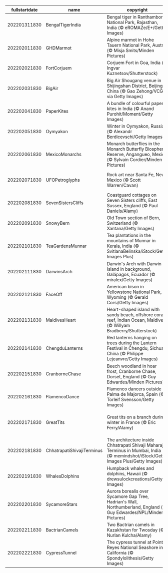 |fullstartdate|name|copyright|title|image|
|--|--|--|--|--|
202201311830|BengalTigerIndia|Bengal tiger in Ranthambore National Park, Rajasthan, India (© eROMAZe/E+/Getty Images)|The year of the Tiger|![](/en-IN/2022/02/202201311830BengalTigerIndia.jpg)|
202202011830|GHDMarmot|Alpine marmot in Hohe Tauern National Park, Austria (© Misja Smits/Minden Pictures)|Happy Groundhog Day (again?)!|![](/en-IN/2022/02/202202011830GHDMarmot.jpg)|
202202021830|FortCorjuem|Corjuem Fort in Goa, India (© Ingvar Kuznetsov/Shutterstock)|The forest reclaims a fortress|![](/en-IN/2022/02/202202021830FortCorjuem.jpg)|
202202031830|BigAir|Big Air Shougang venue in Shijingshan District, Beijing, China (© Gao Zehong/VCG via Getty Images)|Beijing goes big|![](/en-IN/2022/02/202202031830BigAir.jpg)|
202202041830|PaperKites|A bundle of colourful paper kites in India (© Anand Purohit/Moment/Getty Images)|A colourful bundle of joy|![](/en-IN/2022/02/202202041830PaperKites.jpg)|
202202051830|Oymyakon|Winter in Oymyakon, Russia (© Alexandr Berdicevschi/Getty Images)|Northern 'Pole of Cold'|![](/en-IN/2022/02/202202051830Oymyakon.jpg)|
202202061830|MexicoMonarchs|Monarch butterflies in the Monarch Butterfly Biosphere Reserve, Angangueo, Mexico (© Sylvain Cordier/Minden Pictures)|King of the butterflies|![](/en-IN/2022/02/202202061830MexicoMonarchs.jpg)|
202202071830|UFOPetroglyphs|Rock art near Santa Fe, New Mexico (© Scott Warren/Cavan)|The truth is out there…but not on this rock|![](/en-IN/2022/02/202202071830UFOPetroglyphs.jpg)|
202202081830|SevenSistersCliffs|Coastguard cottages on Seven Sisters cliffs, East Sussex, England (© Paul Daniels/Alamy)|The white cliffs of... East Sussex|![](/en-IN/2022/02/202202081830SevenSistersCliffs.jpg)|
202202091830|SnowyBern|Old Town section of Bern, Switzerland (© Xantana/Getty Images)|The lights of Old Town|![](/en-IN/2022/02/202202091830SnowyBern.jpg)|
202202101830|TeaGardensMunnar|Tea plantations in the mountains of Munnar in Kerala, India (© SvitlanaBelinska/iStock/Getty Images Plus)|Ravishing tea plantations in Munnar|![](/en-IN/2022/02/202202101830TeaGardensMunnar.jpg)|
202202111830|DarwinsArch|Darwin's Arch with Darwin Island in background, Galápagos, Ecuador (© miralex/Getty Images)|Last days of a famous sea arch|![](/en-IN/2022/02/202202111830DarwinsArch.jpg)|
202202121830|FaceOff|American bison in Yellowstone National Park, Wyoming (© Gerald Corsi/Getty Images)|American goliaths go head-to-head|![](/en-IN/2022/02/202202121830FaceOff.jpg)|
202202131830|MaldivesHeart|Heart-shaped island with sandy beach, offshore coral reef, Indian Ocean, Maldives (© Willyam Bradberry/Shutterstock)|A Valentine in the Arabian Sea|![](/en-IN/2022/02/202202131830MaldivesHeart.jpg)|
202202141830|ChengduLanterns|Red lanterns hanging on trees during the Lantern Festival in Chengdu, Sichuan, China (© Philippe Lejeanvre/Getty Images)|Illuminating a new year|![](/en-IN/2022/02/202202141830ChengduLanterns.jpg)|
202202151830|CranborneChase|Beech woodland in hoar frost, Cranborne Chase, Dorset, England (© Guy Edwardes/Minden Pictures)|Beech forest covered in hoarfrost|![](/en-IN/2022/02/202202151830CranborneChase.jpg)|
202202161830|FlamencoDance|Flamenco dancers outside Palma de Majorca, Spain (© Torleif Svensson/Getty Images)|The art of flamenco|![](/en-IN/2022/02/202202161830FlamencoDance.jpg)|
202202171830|GreatTits|Great tits on a branch during winter in France (© Eric Ferry/Alamy)|Out on a limb for the Great Backyard Bird Count|![](/en-IN/2022/02/202202171830GreatTits.jpg)|
202202181830|ChhatrapatiShivajiTerminus|The architecture inside Chhatrapati Shivaji Maharaj Terminus in Mumbai, India (© memindshot/iStock/Getty Images Plus/Getty Images)|Celebrating Shivaji Jayanti|![](/en-IN/2022/02/202202181830ChhatrapatiShivajiTerminus.jpg)|
202202191830|WhalesDolphins|Humpback whales and dolphins, Hawaii (© drewsulockcreations/Getty Images)|It's World Whale Day|![](/en-IN/2022/02/202202191830WhalesDolphins.jpg)|
202202201830|SycamoreStars|Aurora borealis over Sycamore Gap Tree, Hadrian's Wall, Northumberland, England (© Guy Edwardes/NPL/Minden Pictures)|Lighting up dark skies|![](/en-IN/2022/02/202202201830SycamoreStars.jpg)|
202202211830|BactrianCamels|Two Bactrian camels in Kazakhstan for Twosday (© Nurlan Kulcha/Alamy)|Two for Twosday|![](/en-IN/2022/02/202202211830BactrianCamels.jpg)|
202202221830|CypressTunnel|The cypress tunnel at Point Reyes National Seashore in California (© Spondylolithesis/Getty Images)|A tunnel to the past|![](/en-IN/2022/02/202202221830CypressTunnel.jpg)|
